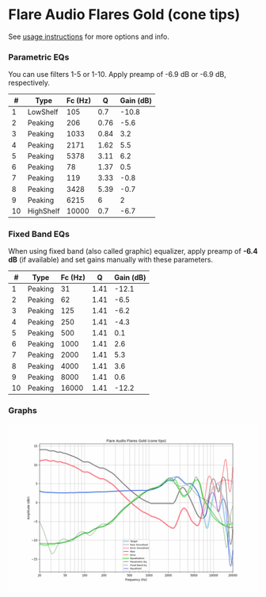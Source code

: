 # Flare Audio Flares Gold (cone tips)
See [usage instructions](https://github.com/jaakkopasanen/AutoEq#usage) for more options and info.

### Parametric EQs
You can use filters 1-5 or 1-10. Apply preamp of -6.9 dB or -6.9 dB, respectively.

|   # | Type      |   Fc (Hz) |    Q |   Gain (dB) |
|-----|-----------|-----------|------|-------------|
|   1 | LowShelf  |       105 | 0.7  |       -10.8 |
|   2 | Peaking   |       206 | 0.76 |        -5.6 |
|   3 | Peaking   |      1033 | 0.84 |         3.2 |
|   4 | Peaking   |      2171 | 1.62 |         5.5 |
|   5 | Peaking   |      5378 | 3.11 |         6.2 |
|   6 | Peaking   |        78 | 1.37 |         0.5 |
|   7 | Peaking   |       119 | 3.33 |        -0.8 |
|   8 | Peaking   |      3428 | 5.39 |        -0.7 |
|   9 | Peaking   |      6215 | 6    |         2   |
|  10 | HighShelf |     10000 | 0.7  |        -6.7 |

### Fixed Band EQs
When using fixed band (also called graphic) equalizer, apply preamp of **-6.4 dB** (if available) and set gains manually with these parameters.

|   # | Type    |   Fc (Hz) |    Q |   Gain (dB) |
|-----|---------|-----------|------|-------------|
|   1 | Peaking |        31 | 1.41 |       -12.1 |
|   2 | Peaking |        62 | 1.41 |        -6.5 |
|   3 | Peaking |       125 | 1.41 |        -6.2 |
|   4 | Peaking |       250 | 1.41 |        -4.3 |
|   5 | Peaking |       500 | 1.41 |         0.1 |
|   6 | Peaking |      1000 | 1.41 |         2.6 |
|   7 | Peaking |      2000 | 1.41 |         5.3 |
|   8 | Peaking |      4000 | 1.41 |         3.6 |
|   9 | Peaking |      8000 | 1.41 |         0.6 |
|  10 | Peaking |     16000 | 1.41 |       -12.2 |

### Graphs
![](./Flare%20Audio%20Flares%20Gold%20(cone%20tips).png)
